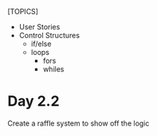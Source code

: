 [TOPICS]
- User Stories
- Control Structures
    - if/else
    - loops 
        - fors
        - whiles


# Day 2.2

Create a raffle system to show off the logic


    
